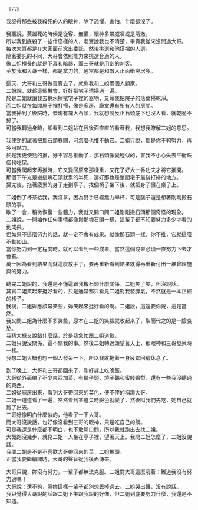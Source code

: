 《六》  
  
我記得那些被我殺死的人的眼神，除了恐懼、害怕，什麼都沒了。  
  
我聽說，英雄死的時候是從容、無懼，眼神多帶威凜或是清澈。  
所以我到底殺了一些什麼樣的人，老實說我也不清楚，畢竟我從來沒問過大哥。  
每次大哥都是在大家面前念出委託，然後挑選和他搭檔的人選。  
隨著委託的不同，大哥會依照能力來挑選合適的人。  
像二姐擅長的就是下毒和暗器，而三哥就是用劍的刺客。  
至於我和大哥一樣，都是拿刀的，通常都是和敵人正面衝突居多。  
  
這天，大哥和三哥做買賣去了，就剩我和二姐兩個人顧家。  
二姐說，就趁這個機會，好好把宅子清掃過一遍。  
於是二姐就讓我去挑水擦拭宅子裡的器物，又命我把院子的落葉掃乾淨。  
而二姐就在每間屋子裡打掃，像是廚房、廳堂還有所有人的房間。  
當我掃到了後院時，發現有塊大石頭，我就想說反正石頭底下也沒人看，就乾脆不掃了。  
可當我轉過身時，卻看到二姐站在我後面直直的看著我，我想我瞭解二姐的意思。  
  
我使勁的試著把那石頭移開，可怎麼也推不動它。二姐只說，那是你不夠努力，再多用點力。  
於是我更使勁的推，好不容易推動了，那石頭像變輕似的，害我不小心失去平衡跌個狗吃屎。  
可當我爬起來再推時，它又變回原來那樣重，又花了好大一番功夫才將它推開。  
那個下午光是搬這塊石頭就累的半死，還好那也是整間宅子最後打掃的地方。  
掃完後，拖著疲累的身子走到亭子，找個椅子坐下後，就把身子攤在桌子上。  
  
二姐倒了杯茶給我，我沒拿，因為雙手已經無力舉杯，可是腦子還是想著剛剛搬石頭的事。  
歇了一會，稍微恢復一些體力，我就又開口問二姐剛剛搬石頭那個奇怪的現象。  
二姐說，一開始作任何事情都像搬那塊石頭一樣，這輩子都不知要努力多少才看的到成果。  
但如果不這麼努力的話，就一定不會有成果。就像那石頭一樣，你不推，它就這麼不動如山。  
當你努力到一定程度時，就可以看到一些成果。當然這個成果必須一直努力下去才會有。  
萬一因為看到結果而就這麼放手了，要再重新看到結果就得再重新付出一堆曾經施與的努力。  
  
聽完二姐說的，我還是不懂這跟我搬石頭什麼關係。二姐笑了笑，但沒說話。  
其實二姐笑起來挺好看的，只是通常都只看見二姐對我發脾氣，不然就是一本正經的樣子。  
我說，二姐妳應該常笑些，妳笑起來挺好看的啊。二姐說，這還要你說，這是當然。  
我又問二姐為什麼不多笑些，原本在二姐的笑臉就收起來了，取而代之的是一臉哀愁。  
我猜大概又說錯什麼話，於是我急忙跟二姐道歉。  
二姐只說沒關係，這不關我的事。然後二姐轉過頭望著天上，那眼神和三哥發呆時一樣。  
我想二姐大概也想一個人發呆一下，所以我就拖著一身疲累回房休息了。  
  
到了晚上，大哥和三哥都回來了，剛好趕上吃晚飯。  
大哥從外面帶了不少東西加菜，有獅子頭、燒子鵝和蜜餞鴨梨，還有一些我沒聽過的東西。  
二姐從廚房出來，看到大哥帶回來的菜色，便不停的稱讚大哥。  
二姐一道道看了一遍，突然看到某道菜時臉色就變了，然後叫我們先吃，她自己就跑了出去。  
三哥好像明白什麼似的，他看了一下大哥。  
而大哥沒說話，也好像沒看到三哥的眼神，只是吃自己的飯。  
可是我還是什麼都不明白，也不敢開口問，所以我就跑出去找二姐。  
大概跑沒幾步，就見二姐一人坐在亭子裡，望著天上。我問二姐怎麼了，二姐沒說話。  
我問二姐是不是不喜歡大哥帶回來的菜，二姐搖頭。  
正當我要繼續問時，大哥的聲音從我後面傳來。  
  
大哥只說，妳沒有努力，一輩子都無法克服。二姐對大哥這麼吼著：難道我沒有努力過嗎！  
大哥說：還不夠，照妳這樣一輩子都別想丟掉過去。二姐哭出聲，沒有說話。  
我只覺得大哥說的話跟二姐下午跟我說的好像，但二姐到底要努力什麼，我還是不知道。  
